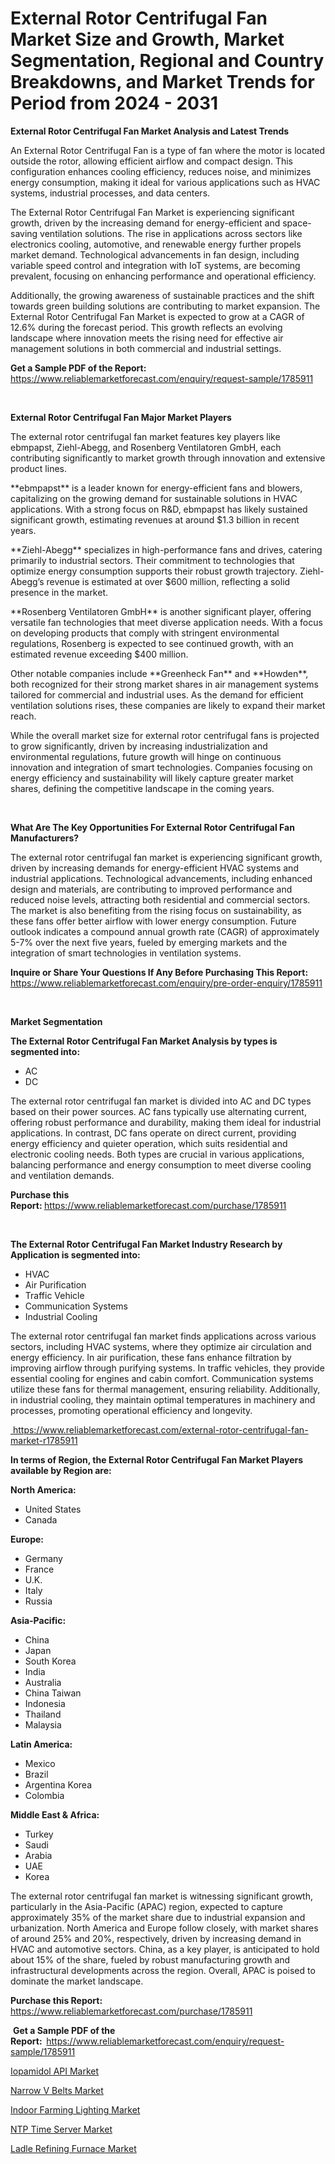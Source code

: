 <p><h1>External Rotor Centrifugal Fan Market Size and Growth, Market Segmentation, Regional and Country Breakdowns, and Market Trends for Period from 2024 -  2031</h1></p><p><strong>External Rotor Centrifugal Fan Market Analysis and Latest Trends</strong></p>
<p><p>An External Rotor Centrifugal Fan is a type of fan where the motor is located outside the rotor, allowing efficient airflow and compact design. This configuration enhances cooling efficiency, reduces noise, and minimizes energy consumption, making it ideal for various applications such as HVAC systems, industrial processes, and data centers.</p><p>The External Rotor Centrifugal Fan Market is experiencing significant growth, driven by the increasing demand for energy-efficient and space-saving ventilation solutions. The rise in applications across sectors like electronics cooling, automotive, and renewable energy further propels market demand. Technological advancements in fan design, including variable speed control and integration with IoT systems, are becoming prevalent, focusing on enhancing performance and operational efficiency.</p><p>Additionally, the growing awareness of sustainable practices and the shift towards green building solutions are contributing to market expansion. The External Rotor Centrifugal Fan Market is expected to grow at a CAGR of 12.6% during the forecast period. This growth reflects an evolving landscape where innovation meets the rising need for effective air management solutions in both commercial and industrial settings.</p></p>
<p><strong>Get a Sample PDF of the Report:&nbsp;</strong> <a href="https://www.reliablemarketforecast.com/enquiry/request-sample/1785911?utm_campaign=1496&utm_medium=2&utm_source=Github&utm_content=ia&utm_term=09102024&utm_id=external-rotor-centrifugal-fan">https://www.reliablemarketforecast.com/enquiry/request-sample/1785911</a></p>
<p>&nbsp;</p>
<p><strong>External Rotor Centrifugal Fan Major Market Players</strong></p>
<p><p>The external rotor centrifugal fan market features key players like ebmpapst, Ziehl-Abegg, and Rosenberg Ventilatoren GmbH, each contributing significantly to market growth through innovation and extensive product lines. </p><p>**ebmpapst** is a leader known for energy-efficient fans and blowers, capitalizing on the growing demand for sustainable solutions in HVAC applications. With a strong focus on R&D, ebmpapst has likely sustained significant growth, estimating revenues at around $1.3 billion in recent years. </p><p>**Ziehl-Abegg** specializes in high-performance fans and drives, catering primarily to industrial sectors. Their commitment to technologies that optimize energy consumption supports their robust growth trajectory. Ziehl-Abegg’s revenue is estimated at over $600 million, reflecting a solid presence in the market.</p><p>**Rosenberg Ventilatoren GmbH** is another significant player, offering versatile fan technologies that meet diverse application needs. With a focus on developing products that comply with stringent environmental regulations, Rosenberg is expected to see continued growth, with an estimated revenue exceeding $400 million.</p><p>Other notable companies include **Greenheck Fan** and **Howden**, both recognized for their strong market shares in air management systems tailored for commercial and industrial uses. As the demand for efficient ventilation solutions rises, these companies are likely to expand their market reach.</p><p>While the overall market size for external rotor centrifugal fans is projected to grow significantly, driven by increasing industrialization and environmental regulations, future growth will hinge on continuous innovation and integration of smart technologies. Companies focusing on energy efficiency and sustainability will likely capture greater market shares, defining the competitive landscape in the coming years.</p></p>
<p>&nbsp;</p>
<p><strong>What Are The Key Opportunities For External Rotor Centrifugal Fan Manufacturers?</strong></p>
<p><p>The external rotor centrifugal fan market is experiencing significant growth, driven by increasing demands for energy-efficient HVAC systems and industrial applications. Technological advancements, including enhanced design and materials, are contributing to improved performance and reduced noise levels, attracting both residential and commercial sectors. The market is also benefiting from the rising focus on sustainability, as these fans offer better airflow with lower energy consumption. Future outlook indicates a compound annual growth rate (CAGR) of approximately 5-7% over the next five years, fueled by emerging markets and the integration of smart technologies in ventilation systems.</p></p>
<p><strong>Inquire or Share Your Questions If Any Before Purchasing This Report:</strong> <a href="https://www.reliablemarketforecast.com/enquiry/pre-order-enquiry/1785911?utm_campaign=1496&utm_medium=2&utm_source=Github&utm_content=ia&utm_term=09102024&utm_id=external-rotor-centrifugal-fan">https://www.reliablemarketforecast.com/enquiry/pre-order-enquiry/1785911</a></p>
<p>&nbsp;</p>
<p><strong>Market Segmentation</strong></p>
<p><strong>The External Rotor Centrifugal Fan Market Analysis by types is segmented into:</strong></p>
<p><ul><li>AC</li><li>DC</li></ul></p>
<p><p>The external rotor centrifugal fan market is divided into AC and DC types based on their power sources. AC fans typically use alternating current, offering robust performance and durability, making them ideal for industrial applications. In contrast, DC fans operate on direct current, providing energy efficiency and quieter operation, which suits residential and electronic cooling needs. Both types are crucial in various applications, balancing performance and energy consumption to meet diverse cooling and ventilation demands.</p></p>
<p><strong>Purchase this Report:&nbsp;</strong><a href="https://www.reliablemarketforecast.com/purchase/1785911?utm_campaign=1496&utm_medium=2&utm_source=Github&utm_content=ia&utm_term=09102024&utm_id=external-rotor-centrifugal-fan">https://www.reliablemarketforecast.com/purchase/1785911</a></p>
<p>&nbsp;</p>
<p><strong>The External Rotor Centrifugal Fan Market Industry Research by Application is segmented into:</strong></p>
<p><ul><li>HVAC</li><li>Air Purification</li><li>Traffic Vehicle</li><li>Communication Systems</li><li>Industrial Cooling</li></ul></p>
<p><p>The external rotor centrifugal fan market finds applications across various sectors, including HVAC systems, where they optimize air circulation and energy efficiency. In air purification, these fans enhance filtration by improving airflow through purifying systems. In traffic vehicles, they provide essential cooling for engines and cabin comfort. Communication systems utilize these fans for thermal management, ensuring reliability. Additionally, in industrial cooling, they maintain optimal temperatures in machinery and processes, promoting operational efficiency and longevity.</p></p>
<p><a href="https://www.reliablemarketforecast.com/external-rotor-centrifugal-fan-market-r1785911?utm_campaign=1496&utm_medium=2&utm_source=Github&utm_content=ia&utm_term=09102024&utm_id=external-rotor-centrifugal-fan">&nbsp;https://www.reliablemarketforecast.com/external-rotor-centrifugal-fan-market-r1785911</a></p>
<p><strong>In terms of Region, the External Rotor Centrifugal Fan Market Players available by Region are:</strong></p>
<p>
    <p> <strong> North America: </strong>
        <ul>
            <li>United States</li>
            <li>Canada</li>
        </ul>
        </p> 
    <p> <strong> Europe: </strong>
        <ul>
            <li>Germany</li>
            <li>France</li>
            <li>U.K.</li>
            <li>Italy</li>
            <li>Russia</li>
        </ul>
        </p> 
    <p> <strong> Asia-Pacific: </strong>
        <ul>
            <li>China</li>
            <li>Japan</li>
            <li>South Korea</li>
            <li>India</li>
            <li>Australia</li>
            <li>China Taiwan</li>
            <li>Indonesia</li>
            <li>Thailand</li>
            <li>Malaysia</li>
        </ul>
        </p> 
    <p> <strong> Latin America: </strong>
        <ul>
            <li>Mexico</li>
            <li>Brazil</li>
            <li>Argentina Korea</li>
            <li>Colombia</li>
        </ul>
        </p> 
    <p> <strong> Middle East & Africa: </strong>
        <ul>
            <li>Turkey</li>
            <li>Saudi</li>
            <li>Arabia</li>
            <li>UAE</li>
            <li>Korea</li>
        </ul>
    </p>
    </p>
<p><p>The external rotor centrifugal fan market is witnessing significant growth, particularly in the Asia-Pacific (APAC) region, expected to capture approximately 35% of the market share due to industrial expansion and urbanization. North America and Europe follow closely, with market shares of around 25% and 20%, respectively, driven by increasing demand in HVAC and automotive sectors. China, as a key player, is anticipated to hold about 15% of the share, fueled by robust manufacturing growth and infrastructural developments across the region. Overall, APAC is poised to dominate the market landscape.</p></p>
<p><strong>Purchase this Report: </strong><a href="https://www.reliablemarketforecast.com/purchase/1785911?utm_campaign=1496&utm_medium=2&utm_source=Github&utm_content=ia&utm_term=09102024&utm_id=external-rotor-centrifugal-fan">https://www.reliablemarketforecast.com/purchase/1785911</a></p>
<p>&nbsp;<strong>Get a Sample PDF of the Report:&nbsp;&nbsp;</strong><a href="https://www.reliablemarketforecast.com/enquiry/request-sample/1785911?utm_campaign=1496&utm_medium=2&utm_source=Github&utm_content=ia&utm_term=09102024&utm_id=external-rotor-centrifugal-fan">https://www.reliablemarketforecast.com/enquiry/request-sample/1785911</a></p>
<p><strong></strong></p>
<p><p><a href="https://github.com/nicoletavirag/Market-Research-Report-List-5/blob/main/iopamidol-api-market.md?utm_campaign=1496&utm_medium=2&utm_source=Github&utm_content=ia&utm_term=09102024&utm_id=external-rotor-centrifugal-fan">Iopamidol API Market</a></p><p><a href="https://www.linkedin.com/pulse/narrow-v-belts-market-analysis-report-global-insights-region-type-rd1mf?utm_campaign=1496&utm_medium=2&utm_source=Github&utm_content=ia&utm_term=09102024&utm_id=external-rotor-centrifugal-fan">Narrow V Belts Market</a></p><p><a href="https://www.linkedin.com/pulse/global-indoor-farming-lighting-market-focus-product-type-halogenled-bdief?utm_campaign=1496&utm_medium=2&utm_source=Github&utm_content=ia&utm_term=09102024&utm_id=external-rotor-centrifugal-fan">Indoor Farming Lighting Market</a></p><p><a href="https://www.linkedin.com/pulse/trends-global-ntp-time-server-market-forecast-analysis-2024-mjkcf?utm_campaign=1496&utm_medium=2&utm_source=Github&utm_content=ia&utm_term=09102024&utm_id=external-rotor-centrifugal-fan">NTP Time Server Market</a></p><p><a href="https://www.linkedin.com/pulse/ladle-refining-furnace-sector-surge-115-growth-roadmap-2031-9cxvf?utm_campaign=1496&utm_medium=2&utm_source=Github&utm_content=ia&utm_term=09102024&utm_id=external-rotor-centrifugal-fan">Ladle Refining Furnace Market</a></p></p>